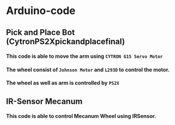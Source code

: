 # Arduino-code
## Pick and Place Bot (CytronPS2Xpickandplacefinal)
#### This code is able to move the arm using ```CYTRON G15 Servo Motor```
#### The wheel consist of ```Johnson Motor``` and ```L293D``` to control the motor.
#### The wheel as well as arm is controlled by ```PS2X```

## IR-Sensor Mecanum
#### This code is able to control Mecanum Wheel using IRSensor.

